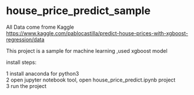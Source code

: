 # house_price_predict_sample   
All Data come frome Kaggle   
https://www.kaggle.com/pablocastilla/predict-house-prices-with-xgboost-regression/data   

This project is a sample for machine learning ,used xgboost model


install steps:

1 install anaconda for python3  
2 open jupyter notebook tool, open house_price_predict.ipynb project  
3 run the project  




